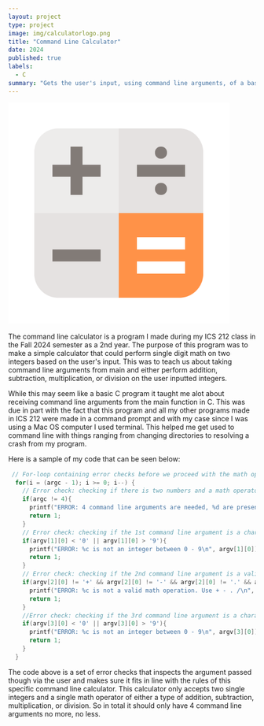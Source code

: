 ```yaml
---
layout: project
type: project
image: img/calculatorlogo.png
title: "Command Line Calculator"
date: 2024
published: true
labels:
  - C
summary: "Gets the user's input, using command line arguments, of a basic single digit math operation and calculates it. Uses array of pointers to make an array of functions to store functions within an array."
---
```


<div class="text-center p-4">
  <img width="450px" src="../img/calculatorlogo.png" class="img-thumbnail" >
</div>

The command line calculator is a program I made during my ICS 212 class in the Fall 2024 semester as a 2nd year. The purpose of this program was to make a simple calculator that could perform single digit math on two integers based on the user's input. This was to teach us about taking command line arguments from main and either perform addition, subtraction, multiplication, or division on the user inputted integers.

While this may seem like a basic C program it taught me alot about receiving command line arguments from the main function in C. This was due in part with the fact that this program and all my other programs made in ICS 212 were made in a command prompt and with my case since I was using a Mac OS computer I used terminal. This helped me get used to command line with things ranging from changing directories to resolving a crash from my program.

Here is a sample of my code that can be seen below:

```c
 // For-loop containing error checks before we proceed with the math operation
  for(i = (argc - 1); i >= 0; i--) {
    // Error check: checking if there is two numbers and a math operator present in the command line argument
    if(argc != 4){
      printf("ERROR: 4 command line arguments are needed, %d are present\n", argc);
      return 1;
    }
    // Error check: checking if the 1st command line argument is a character between '0' and '9'
    if(argv[1][0] < '0' || argv[1][0] > '9'){
      printf("ERROR: %c is not an integer between 0 - 9\n", argv[1][0]);
      return 1;
    }
    // Error check: checking if the 2nd command line argument is a valid math operation symbol
    if(argv[2][0] != '+' && argv[2][0] != '-' && argv[2][0] != '.' && argv[2][0] != '/'){
      printf("ERROR: %c is not a valid math operation. Use + - . /\n", argv[2][0]);
      return 1;
    }
    //Error check: checking if the 3rd command line argument is a character between '0' and '9'
    if(argv[3][0] < '0' || argv[3][0] > '9'){
      printf("ERROR: %c is not an integer between 0 - 9\n", argv[3][0]);
      return 1;
    }
  }
```

The code above is a set of error checks that inspects the argument passed though via the user and makes sure it fits in line with the rules of this specific command line calculator. This calculator only accepts two single integers and a single math operator of either a type of addition, subtraction, multiplication, or division. So in total it should only have 4 command line arguments no more, no less.